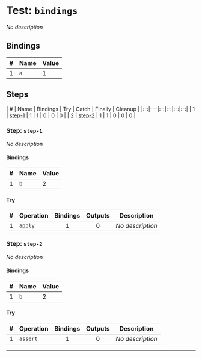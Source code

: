 # Test: `bindings`

*No description*

## Bindings

| # | Name | Value |
|:-:|---|---|
| 1 | `a` | 1 |

## Steps

| # | Name | Bindings | Try | Catch | Finally | Cleanup |
|:-:|---|:-:|:-:|:-:|:-:|
| 1 | [step-1](#step-step-1) | 1 | 1 | 0 | 0 | 0 |
| 2 | [step-2](#step-step-2) | 1 | 1 | 0 | 0 | 0 |

### Step: `step-1`

*No description*

#### Bindings

| # | Name | Value |
|:-:|---|---|
| 1 | `b` | 2 |

#### Try

| # | Operation | Bindings | Outputs | Description |
|:-:|---|:-:|:-:|---|
| 1 | `apply` | 1 | 0 | *No description* |

### Step: `step-2`

*No description*

#### Bindings

| # | Name | Value |
|:-:|---|---|
| 1 | `b` | 2 |

#### Try

| # | Operation | Bindings | Outputs | Description |
|:-:|---|:-:|:-:|---|
| 1 | `assert` | 1 | 0 | *No description* |

---

